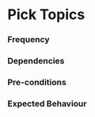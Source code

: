 # Pick Topics



### Frequency



### Dependencies



### Pre-conditions



### Expected Behaviour


